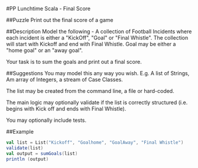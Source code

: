 #PP Lunchtime Scala - Final Score

##Puzzle
Print out the final score of a game

##Description
Model the following - A collection of Football Incidents where each incident is either a "KickOff", "Goal" or "Final Whistle".
The collection will start with Kickoff and end with Final Whistle.
Goal may be either a "home goal" or an "away goal".

Your task is to sum the goals and print out a final score.

##Suggestions
You may model this any way you wish.
E.g.  A list of Strings, Am array of Integers, a stream of Case Classes.

The list may be created from the command line, a file or hard-coded.

The main logic may optionally validate if the list is correctly structured (i.e. begins with Kick off and ends with Final Whistle).

You may optionally include tests.

##Example
```scala
val list = List("Kickoff", "Goalhome", "GoalAway", "Final Whistle")
validate(list)
val output = sumGoals(list)
println (output)
```

